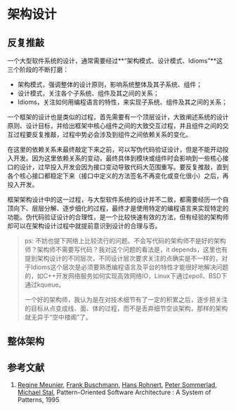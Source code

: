 # 架构设计

## 反复推敲

一个大型软件系统的设计，通常需要经过**“架构模式、设计模式、Idioms”**这三个阶段的不断打磨：

* 架构模式，强调整体的设计原则，影响系统整体及其子系统、组件；
* 设计模式，关注各个子系统、组件及其之间的关系；
* Idioms，关注如何用编程语言的特性，来实现子系统、组件及其之间的关系；

一个框架的设计也是类似的过程，首先需要有一个顶层设计，大致阐述系统的设计原则、设计目标，并给出框架中核心组件之间的大致交互过程，并且组件之间的交互过程要反复推敲，过程中势必会涉及到组件之间依赖关系的变化。

在这里的依赖关系未最终敲定下来之前，可以写伪代码验证设计，但是不能开动投入开发。因为这里依赖关系的变动，最终具体到模块或组件时会影响到一些核心接口的设计，过早投入开发会因为接口变动导致代码大范围重写。要反复推敲，直到各个核心接口都稳定下来（接口中定义的方法签名不再变化或变化很小）之后，再投入开发。

框架架构设计中的这一过程，与大型软件系统的设计并不二致，都需要经历一个自顶向下、层层分解、逐步细化的过程，最终才是使用特定的编程语言来实现特定的功能。伪代码验证设计的合理性，是一个比较快速有效的方法，但有经验的架构师却可以在架构设计过程中就提前意识到设计的合理与否。

> ps: 不妨也提下网络上比较流行的问题。不会写代码的架构师不是好的架构师？架构师不需要写代码？我对这个问题的看法是，it depends，这里也有提到架构设计的不同层次，不同设计层次要求关注的点确实是不一样的，对于Idioms这个层次是必须要熟悉编程语言及平台的特性才能很好地解决问题的，如C++开发网络服务如何实现高效网络IO，Linux下通过epoll、BSD下通过kqueue。
>
> 一个好的架构师，我认为是在对技术细节有了一定的积累之后，逐步把关注的目标从点变成线、面、体的过程，而不是丢弃细节空谈架构，那样的架构就无异于“空中楼阁”了。

## 整体架构





## 参考文献

1. [Regine Meunier](https://www.google.com/search?newwindow=1&sxsrf=ALeKk00tC6aVFqglc__GX3fxQx_9ukk-2g:1600609025720&q=Regine+Meunier&stick=H4sIAAAAAAAAAOPgE-LRT9c3NErKzU5OyTZS4gXxDJPK08oKy83jtWSyk630k_Lzs_XLizJLSlLz4svzi7KtEktLMvKLFrHyBaWmZ-alKvimluZlphbtYGUEAMQxpKBRAAAA&sa=X&ved=2ahUKEwipv5uj7ffrAhUNqJ4KHTtZBBoQmxMoATCCAXoECA8QAw), [Frank Buschmann](https://www.google.com/search?newwindow=1&sxsrf=ALeKk00tC6aVFqglc__GX3fxQx_9ukk-2g:1600609025720&q=Frank+Buschmann&stick=H4sIAAAAAAAAAOPgE-LRT9c3NErKzU5OyTZSgvAKLJMtCgqqtGSyk630k_Lzs_XLizJLSlLz4svzi7KtEktLMvKLFrHyuxUl5mUrOJUWJ2fkJubl7WBlBAC-azEKUQAAAA&sa=X&ved=2ahUKEwipv5uj7ffrAhUNqJ4KHTtZBBoQmxMoAjCCAXoECA8QBA), [Hans Rohnert](https://www.google.com/search?newwindow=1&sxsrf=ALeKk00tC6aVFqglc__GX3fxQx_9ukk-2g:1600609025720&q=Hans+Rohnert&stick=H4sIAAAAAAAAAOPgE-LRT9c3NErKzU5OyTZS4gXxDNMMjczKTIvitWSyk630k_Lzs_XLizJLSlLz4svzi7KtEktLMvKLFrHyeCTmFSsE5WfkpRaV7GBlBADx7_iFTwAAAA&sa=X&ved=2ahUKEwipv5uj7ffrAhUNqJ4KHTtZBBoQmxMoAzCCAXoECA8QBQ), [Peter Sommerlad](https://www.google.com/search?newwindow=1&sxsrf=ALeKk00tC6aVFqglc__GX3fxQx_9ukk-2g:1600609025720&q=Peter+Sommerlad&stick=H4sIAAAAAAAAAOPgE-LRT9c3NErKzU5OyTZSAvMykvPKknPNcrVkspOt9JPy87P1y4syS0pS8-LL84uyrRJLSzLyixax8geklqQWKQTn5-amFuUkpuxgZQQAjf0aZFEAAAA&sa=X&ved=2ahUKEwipv5uj7ffrAhUNqJ4KHTtZBBoQmxMoBDCCAXoECA8QBg), [Michael Stal](https://www.google.com/search?newwindow=1&sxsrf=ALeKk00tC6aVFqglc__GX3fxQx_9ukk-2g:1600609025720&q=Michael+Stal&stick=H4sIAAAAAAAAAOPgE-LRT9c3NErKzU5OyTZS4tLP1TdIT8syNy3RkslOttJPys_P1i8vyiwpSc2LL88vyrZKLC3JyC9axMrjm5mckZiaoxBckpizg5URADspXHNMAAAA&sa=X&ved=2ahUKEwipv5uj7ffrAhUNqJ4KHTtZBBoQmxMoBTCCAXoECA8QBw), Pattern-Oriented Software Architecture : A System of Patterns, 1995



